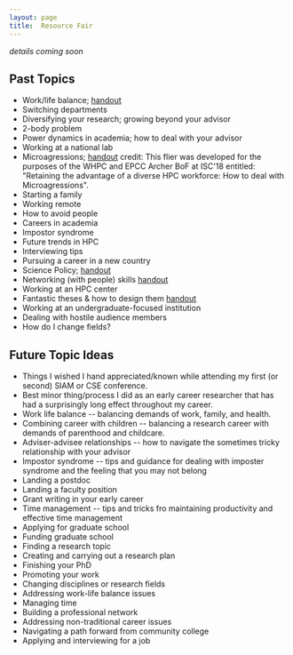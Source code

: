 ```yaml
---
layout: page
title:  Resource Fair
---
```


*details coming soon*

## Past Topics

- Work/life balance;
  [handout](/assets/documents/work-life-balance.pdf)
- Switching departments
- Diversifying your research; growing beyond your advisor
- 2-body problem
- Power dynamics in academia; how to deal with your advisor
- Working at a national lab
- Microagressions;
  [handout](/assets/documents/microagressions.pdf)
  credit: This flier was developed for the purposes of the WHPC and EPCC Archer BoF at ISC'18 entitled:
  "Retaining the advantage of a diverse HPC workforce: How to deal with Microagressions".
- Starting a family
- Working remote
- How to avoid people
- Careers in academia
- Impostor syndrome
- Future trends in HPC
- Interviewing tips
- Pursuing a career in a new country
- Science Policy;
  [handout](/assets/documents/science-policy.pdf)
- Networking (with people) skills
  [handout](/assets/documents/networking-skills.pdf)
- Working at an HPC center
- Fantastic theses & how to design them [handout](/assets/documents/FantasticTheses.pdf)
- Working at an undergraduate-focused institution
- Dealing with hostile audience members
- How do I change fields?


## Future Topic Ideas

- Things I wished I hand appreciated/known while attending my first (or second) SIAM or CSE conference.
- Best minor thing/process I did as an early career researcher that has had a surprisingly long effect throughout my career.
- Work life balance -- balancing demands of work, family, and health.
- Combining career with children -- balancing a research career with demands of parenthood and childcare.
- Adviser-advisee relationships -- how to navigate the sometimes tricky relationship with your advisor
- Impostor syndrome -- tips and guidance for dealing with imposter syndrome and the feeling that you may not belong
- Landing a postdoc
- Landing a faculty position
- Grant writing in your early career
- Time management -- tips and tricks fro maintaining productivity and effective time management
- Applying for graduate school
- Funding graduate school
- Finding a research topic
- Creating and carrying out a research plan
- Finishing your PhD
- Promoting your work
- Changing disciplines or research fields
- Addressing work-life balance issues
- Managing time
- Building a professional network
- Addressing non-traditional career issues
- Navigating a path forward from community college
- Applying and interviewing for a job
